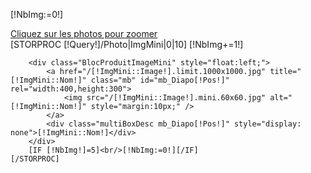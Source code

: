 [!NbImg:=0!]
<div class="GaleriesReference" style="width:100%">
	<span class="blocProduitPagesTitre " style="text-decoration:underline">Cliquez sur les photos pour zoomer<br/></span>
	[STORPROC [!Query!]/Photo|ImgMini|0|10]
		[!NbImg+=1!]

		<div class="BlocProduitImageMini" style="float:left;">
			<a href="/[!ImgMini::Image!].limit.1000x1000.jpg" title="[!ImgMini::Nom!]" class="mb" id="mb_Diapo[!Pos!]" rel="width:400,height:300">
				<img src="/[!ImgMini::Image!].mini.60x60.jpg" alt="[!ImgMini::Nom!]" style="margin:10px;" />
			</a>
			<div class="multiBoxDesc mb_Diapo[!Pos!]" style="display: none">[!ImgMini::Nom!]</div>
		</div>
		[IF [!NbImg!]=5]<br/>[!NbImg:=0!][/IF]
	[/STORPROC]
</div>
